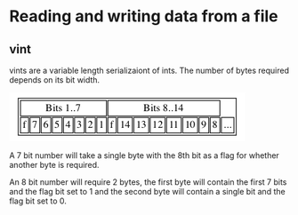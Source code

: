 # Reading and writing data from a file

## vint
vints are a variable length serializaiont of ints. The number of bytes required depends on its bit width. 

![vint](images/vint.png "vint")

A 7 bit number will take a single byte with the 8th bit as a flag for whether another byte is required. 

An 8 bit number will require 2 bytes, the first byte will contain the first 7 bits and the flag bit set to 1 and the second byte will contain a single bit and the flag bit set to 0.

